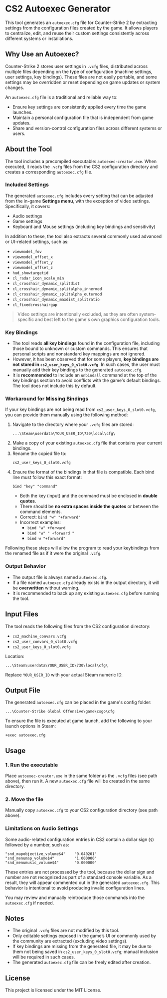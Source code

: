 # CS2 Autoexec Generator

This tool generates an `autoexec.cfg` file for Counter-Strike 2 by extracting settings from the configuration files created by the game. It allows players to centralize, edit, and reuse their custom settings consistently across different systems or installations.

## Why Use an Autoexec?

Counter-Strike 2 stores user settings in `.vcfg` files, distributed across multiple files depending on the type of configuration (machine settings, user settings, key bindings). These files are not easily portable, and some settings may be overridden or reset depending on game updates or system changes.

An `autoexec.cfg` file is a traditional and reliable way to:

- Ensure key settings are consistently applied every time the game launches.
- Maintain a personal configuration file that is independent from game updates.
- Share and version-control configuration files across different systems or users.

## About the Tool

The tool includes a precompiled executable: `autoexec-creator.exe`. When executed, it reads the `.vcfg` files from the CS2 configuration directory and creates a corresponding `autoexec.cfg` file.

### Included Settings

The generated `autoexec.cfg` includes every setting that can be adjusted from the in-game **Settings menu**, with the exception of video settings. Specifically, it covers:

- Audio settings
- Game settings
- Keyboard and Mouse settings (including key bindings and sensitivity)

In addition to these, the tool also extracts several commonly used advanced or UI-related settings, such as:

- `viewmodel_fov`
- `viewmodel_offset_x`
- `viewmodel_offset_y`
- `viewmodel_offset_z`
- `hud_showtargetid`
- `cl_radar_icon_scale_min`
- `cl_crosshair_dynamic_splitdist`
- `cl_crosshair_dynamic_splitalpha_innermod`
- `cl_crosshair_dynamic_splitalpha_outermod`
- `cl_crosshair_dynamic_maxdist_splitratio`
- `cl_fixedcrosshairgap`

> Video settings are intentionally excluded, as they are often system-specific and best left to the game's own graphics configuration tools.

### Key Bindings

- The tool reads **all key bindings** found in the configuration file, including those bound to unknown or custom commands. This ensures that personal scripts and nonstandard key mappings are not ignored.
- However, it has been observed that for some players, **key bindings are not stored in `cs2_user_keys_0_slot0.vcfg`**. In such cases, the user must manually add their key bindings to the generated `autoexec.cfg`.
- It is **recommended** to include an `unbindall` command at the top of the key bindings section to avoid conflicts with the game's default bindings. The tool does not include this by default.

### Workaround for Missing Bindings

If your key bindings are not being read from `cs2_user_keys_0_slot0.vcfg`, you can provide them manually using the following method:

1. Navigate to the directory where your `.vcfg` files are stored:
   ```
   ...\Steam\userdata\YOUR_USER_ID\730\local\cfg\
   ```
2. Make a copy of your existing `autoexec.cfg` file that contains your current bindings.
3. Rename the copied file to:
   ```
   cs2_user_keys_0_slot0.vcfg
   ```
4. Ensure the format of the bindings in that file is compatible. Each bind line must follow this exact format:
   ```
   bind "key" "command"
   ```
   - Both the key (input) and the command must be enclosed in **double quotes**.
   - There should be **no extra spaces inside the quotes** or between the command elements.
   - Correct: `bind "w" "+forward"`
   - Incorrect examples:
     - `bind "w" +forward`
     - `bind "w" " +forward "`
     - `bind w "+forward"`

Following these steps will allow the program to read your keybindings from the renamed file as if it were the original `.vcfg`.

### Output Behavior

- The output file is always named `autoexec.cfg`.
- If a file named `autoexec.cfg` already exists in the output directory, it will be **overwritten** without warning.
- It is recommended to back up any existing `autoexec.cfg` before running the tool.

## Input Files

The tool reads the following files from the CS2 configuration directory:

- `cs2_machine_convars.vcfg`
- `cs2_user_convars_0_slot0.vcfg`
- `cs2_user_keys_0_slot0.vcfg`

Location:

```
...\Steam\userdata\YOUR_USER_ID\730\local\cfg\
```

Replace `YOUR_USER_ID` with your actual Steam numeric ID.

## Output File

The generated `autoexec.cfg` can be placed in the game's config folder:

```
...\Counter-Strike Global Offensive\game\csgo\cfg
```

To ensure the file is executed at game launch, add the following to your launch options in Steam:

```
+exec autoexec.cfg
```

## Usage

### 1. Run the executable

Place `autoexec-creator.exe` in the same folder as the `.vcfg` files (see path above), then run it. A new `autoexec.cfg` file will be created in the same directory.

### 2. Move the file

Manually copy `autoexec.cfg` to your CS2 configuration directory (see path above).

### Limitations on Audio Settings

Some audio-related configuration entries in CS2 contain a dollar sign (`$`) followed by a number, such as:

```
"snd_mapobjective_volume$4"    "0.040201"
"snd_menumap_volume$4"         "1.000000"
"snd_menumusic_volume$4"       "0.000000"
```

These entries are not processed by the tool, because the dollar sign and number are not recognized as part of a standard console variable. As a result, they will appear commented out in the generated `autoexec.cfg`. This behavior is intentional to avoid producing invalid configuration lines.

You may review and manually reintroduce those commands into the `autoexec.cfg` if needed.

## Notes

- The original `.vcfg` files are not modified by this tool.
- Only editable settings exposed in the game’s UI or commonly used by the community are extracted (excluding video settings).
- If key bindings are missing from the generated file, it may be due to them not being saved in `cs2_user_keys_0_slot0.vcfg`; manual inclusion will be required in such cases.
- The generated `autoexec.cfg` file can be freely edited after creation.

## License

This project is licensed under the MIT License.